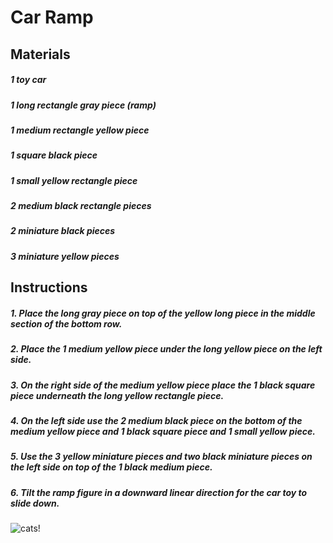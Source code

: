 # Car Ramp

## Materials

##### 1 toy car

##### 1 long rectangle gray piece (ramp)

##### 1 medium rectangle yellow piece

##### 1 square black piece 

##### 1 small yellow rectangle piece 

##### 2 medium black rectangle pieces

##### 2 miniature black pieces 

##### 3 miniature yellow pieces 

## Instructions

##### 1. Place the long gray piece on top of the yellow long piece in the middle section of the bottom row.

##### 2. Place the 1 medium yellow piece under the long yellow piece on the left side.

##### 3. On the right side of the medium yellow piece place the 1 black square piece underneath the long yellow rectangle piece.

##### 4. On the left side use the 2 medium black piece on the bottom of the medium yellow piece and 1 black square piece and 1 small yellow piece. 

##### 5. Use the 3 yellow miniature pieces and two black miniature pieces on the left side on top of the 1 black medium piece.

##### 6. Tilt the ramp figure in a downward linear direction for the car toy to slide down. 







![cats!](https://i.ytimg.com/vi/MNnUSQS8pzk/maxresdefault.jpg)
